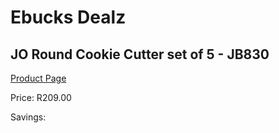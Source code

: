 
# Ebucks Dealz
## JO Round Cookie Cutter set of 5 - JB830
[Product Page](https://www.ebucks.com/web/shop/productSelected.do?prodId=1136046706&catId=704983235)

Price: R209.00

Savings: 


	